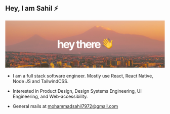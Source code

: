 ## Hey, I am Sahil ⚡️
![banner](gh-profile-banner.png)

- I am a full stack software engineer. Mostly use React, React Native, Node JS and TailwindCSS.
- Interested in Product Design, Design Systems Engineering, UI Engineering, and Web-accessibility.

- General mails at mohammadsahil7972@gmail.com
